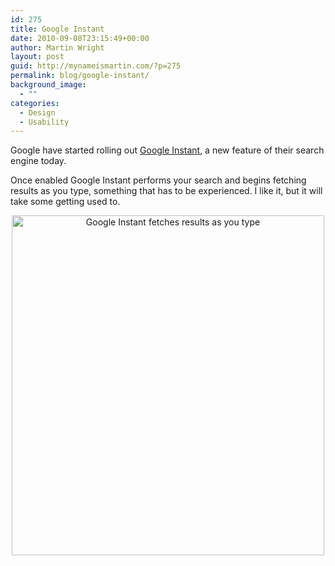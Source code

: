 ```yaml
---
id: 275
title: Google Instant
date: 2010-09-08T23:15:49+00:00
author: Martin Wright
layout: post
guid: http://mynameismartin.com/?p=275
permalink: blog/google-instant/
background_image:
  - ""
categories:
  - Design
  - Usability
---
```

Google have started rolling out <a title="Google Instant" href="http://www.google.co.uk/instant/" target="_blank">Google Instant</a>, a new feature of their search engine today.

Once enabled Google Instant performs your search and begins fetching results as you type, something that has to be experienced. I like it, but it will take some getting used to.

<p style="text-align: center;">
  <a href="http://www.google.co.uk/instant/"><img class="aligncenter size-large wp-image-276" title="Google Instant" alt="Google Instant fetches results as you type" src="http://mynameismartin.com/blog/wp-content/uploads/2010/09/Screen-shot-2010-09-08-at-23.09.47.png" width="500" height="544" srcset="http://mynameismartin.com/blog/wp-content/uploads/2010/09/Screen-shot-2010-09-08-at-23.09.47.png 563w, http://mynameismartin.com/blog/wp-content/uploads/2010/09/Screen-shot-2010-09-08-at-23.09.47-275x300.png 275w" sizes="(max-width: 500px) 100vw, 500px" /></a>
</p>